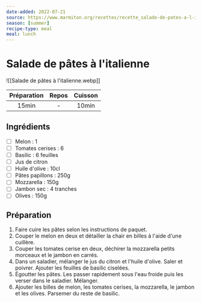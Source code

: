 ```yaml
---
date-added: 2022-07-21
source: https://www.marmiton.org/recettes/recette_salade-de-pates-a-l-italienne_22514.aspx
season: [summer]
recipe-type: meal
meal: lunch
---
```


# Salade de pâtes à l'italienne

![[Salade de pâtes à l'italienne.webp]]

| Préparation | Repos | Cuisson |
|:-----------:|:-----:|:-------:|
|    15min    |   -   |  10min  |

## Ingrédients

- [ ] Melon : 1
- [ ] Tomates cerises : 6
- [ ] Basilic : 6 feuilles
- [ ] Jus de citron
- [ ] Huile d'olive : 10cl
- [ ] Pâtes papillons : 250g
- [ ] Mozzarella : 150g
- [ ] Jambon sec : 4 tranches
- [ ] Olives : 150g

## Préparation

1. Faire cuire les pâtes selon les instructions de paquet.
2. Couper le melon en deux et détailler la chair en billes à l'aide d'une cuillère.
3. Couper les tomates cerise en deux, déchirer la mozzarella petits morceaux et le jambon en carrés.
4. Dans un saladier, mélanger le jus du citron et l'huile d'olive. Saler et poivrer. Ajouter les feuilles de basilic ciselées.
5. Égoutter les pâtes. Les passer rapidement sous l'eau froide puis les verser dans le saladier. Mélanger.
6. Ajouter les billes de melon, les tomates cerises, la mozzarella, le jambon et les olives. Parsemer du reste de basilic.
